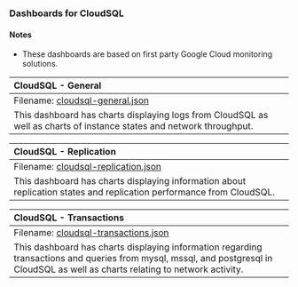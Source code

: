 ### Dashboards for CloudSQL

#### Notes

- These dashboards are based on first party Google Cloud monitoring solutions.

|CloudSQL - General|
|:------------------|
|Filename: [cloudsql-general.json](cloudsql-general.json)|
|This dashboard has charts displaying logs from CloudSQL as well as charts of instance states and network throughput. |

|CloudSQL - Replication|
|:------------------|
|Filename: [cloudsql-replication.json](cloudsql-replication.json)|
|This dashboard has charts displaying information about replication states and replication performance from CloudSQL. |

|CloudSQL - Transactions|
|:------------------|
|Filename: [cloudsql-transactions.json](cloudsql-transactions.json)|
|This dashboard has charts displaying information regarding transactions and queries from mysql, mssql, and postgresql in CloudSQL as well as charts relating to network activity. |
